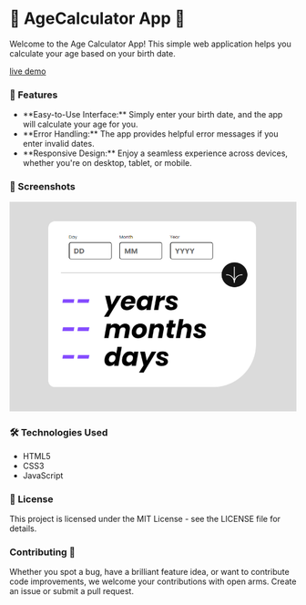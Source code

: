 <h1>🎂 AgeCalculator App 🎉</h1>

<p>Welcome to the Age Calculator App! This simple web application helps you calculate your age based on your birth date.</p>
<a href="https://mellow-bonbon-38400d.netlify.app">live demo</a>
<h3> 🚀 Features</h3>
<ul>
<li> **Easy-to-Use Interface:** Simply enter your birth date, and the app will calculate your age for you.</li>
<li> **Error Handling:** The app provides helpful error messages if you enter invalid dates.</li>
<li>**Responsive Design:** Enjoy a seamless experience across devices, whether you're on desktop, tablet, or mobile.</li>
</ul>
<h3> 📸 Screenshots</h3>
<img src="design/Capture.PNG"></img>

<h3> 🛠️ Technologies Used</h3>

- HTML5
- CSS3
- JavaScript

<h3>📝 License</h3>
This project is licensed under the MIT License - see the LICENSE file for details.
<h3>Contributing 🤝</h3>
<p>Whether you spot a bug, have a brilliant feature idea, or want to contribute code improvements, we welcome your contributions with open arms. Create an issue or submit a pull request.</p>
